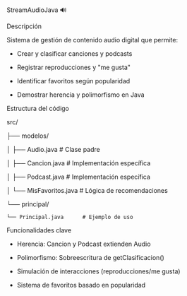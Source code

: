 StreamAudioJava 🔊

Descripción

Sistema de gestión de contenido audio digital que permite:

- Crear y clasificar canciones y podcasts

- Registrar reproducciones y "me gusta"

- Identificar favoritos según popularidad

- Demostrar herencia y polimorfismo en Java

Estructura del código

src/  

├── modelos/  

│   ├── Audio.java          # Clase padre  

│   ├── Cancion.java        # Implementación específica  

│   ├── Podcast.java        # Implementación específica 

│   └── MisFavoritos.java   # Lógica de recomendaciones  

└── principal/  

    └── Principal.java      # Ejemplo de uso  

Funcionalidades clave

- Herencia: Cancion y Podcast extienden Audio

- Polimorfismo: Sobreescritura de getClasificacion()

- Simulación de interacciones (reproducciones/me gusta)

- Sistema de favoritos basado en popularidad




    
